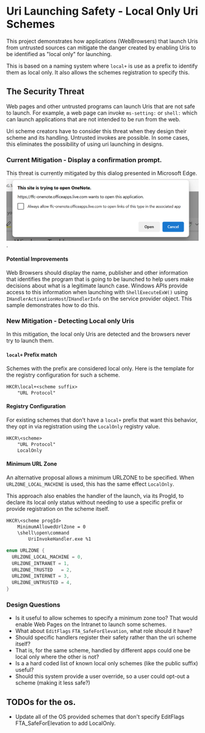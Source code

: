 # Uri Launching Safety - Local Only Uri Schemes

This project demonstrates how applications (WebBrowsers) that launch Uris from untrusted sources 
can mitigate the danger created by enabling Uris to be identified as "local only" for launching.

This is based on a naming system where `local+` is use as a prefix to identify them as
local only. It also allows the schemes registration to specify this.

## The Security Threat

Web pages and other untrusted programs can launch Uris that are not safe to launch. For example, a web page
can invoke `ms-setting:` or `shell:` which can launch applications that are not intended to be run from 
the web.

Uri scheme creators have to consider this threat when they design their scheme and its handling.
Untrusted invokes are possible. In some cases, this eliminates the possibility of using uri launching in designs.

### Current Mitigation - Display a confirmation prompt.

This threat is currently mitigated by this dialog presented in Microsoft Edge.
![Uri Launch Warning U I](UriLaunchWarningUI.png).

#### Potential Improvements

Web Browsers should display the name, publisher and other information that identifies the program that is going
to be launched to help users make decisions about what is a legitimate launch case.
Windows APIs provide access to this information when launching with `ShellExecuteExW()` using 
`IHandlerActivationHost`/`IHandlerInfo` on the service provider object. This sample demonstrates how to do this.

### New Mitigation - Detecting Local only Uris

In this mitigation, the local only Uris are detected and the browsers never try to launch them.

#### `local+` Prefix match

Schemes with the prefix are considered local only. Here is the template for the registry configuration
for such a scheme.
```
HKCR\local+<scheme suffix>
    "URL Protocol"
```

#### Registry Configuration

For existing schemes that don't have a `local+` prefix that want this behavior, they opt in via registration
using the `LocalOnly` registry value.

```
HKCR\<scheme>
    "URL Protocol"
    LocalOnly
```

#### Minimum URL Zone

An alternative proposal allows a minimum URLZONE to be specified. When `URLZONE_LOCAL_MACHINE`
is used, this has the same effect `LocalOnly`.

This approach also enables the handler of the launch, via its ProgId, to declare its local 
only status without needing to use a specific prefix or provide registration on the scheme itself.

```
HKCR\<scheme progId>
    MinimumAllowedUrlZone = 0
    \shell\open\command 
        UriInvokeHandler.exe %1
```

```cpp
enum URLZONE { 
  URLZONE_LOCAL_MACHINE	= 0,
  URLZONE_INTRANET = 1,
  URLZONE_TRUSTED	= 2,
  URLZONE_INTERNET = 3,
  URLZONE_UNTRUSTED = 4,
}
```

### Design Questions

- Is it useful to allow schemes to specify a minimum zone too? 
That would enable Web Pages on the Intranet to launch some schemes.
- What about `EditFlags` `FTA_SafeForElevation`, what role should it have?
- Should specific handlers register their safety rather than the uri scheme itself? 
- That is, for the same scheme, handled by different apps could one be local only where the other is not?
- Is a a hard coded list of known local only schemes (like the public suffix) useful?
- Should this system provide a user override, so a user could opt-out a scheme (making it less safe?)

## TODOs for the os.
- Update all of the OS provided schemes that don't specify EditFlags FTA_SafeForElevation to add LocalOnly.

